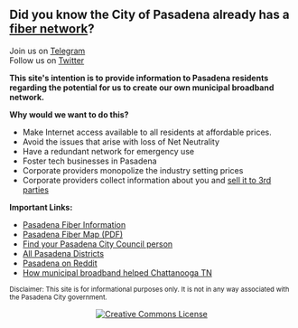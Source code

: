 ## Did you know the City of Pasadena already has a [fiber network](https://ww5.cityofpasadena.net/information-technology/fiber-services/)?
Join us on [Telegram](https://t.me/pasadenanetwork)<br>
Follow us on [Twitter](https://twitter.com/PasadenaBBNow)

**This site's intention is to provide information to Pasadena residents regarding the potential for us to create our own municipal broadband network.**

**Why would we want to do this?**

- Make Internet access available to all residents at affordable prices.
- Avoid the issues that arise with loss of Net Neutrality 
- Have a redundant network for emergency use
- Foster tech businesses in Pasadena
- Corporate providers monopolize the industry setting prices
- Corporate providers collect information about you and [sell it to 3rd parties](http://www.slate.com/blogs/future_tense/2017/03/28/congress_votes_to_allow_broadband_providers_to_sell_your_data.html) 

**Important Links:**

- [Pasadena Fiber Information](https://ww5.cityofpasadena.net/information-technology/fiber-services/)
- [Pasadena Fiber Map (PDF)](https://ww5.cityofpasadena.net/information-technology/wp-content/uploads/sites/49/2016/04/Fiber-Network-Map.pdf)
- [Find your Pasadena City Council person](http://cityofpasadena.net/map/)
- [All Pasadena Districts](https://ww5.cityofpasadena.net/mayor/all-districts/)
- [Pasadena on Reddit](https://www.reddit.com/r/pasadena/)
- [How municipal broadband helped Chattanooga TN](https://motherboard.vice.com/en_us/article/ezpk77/chattanooga-gigabit-fiber-network)


<small>Disclaimer: This site is for informational purposes only. 
It is not in any way associated with the Pasadena City government.</small>
<center><a rel="license" href="http://creativecommons.org/licenses/by-nc-sa/4.0/"><img alt="Creative Commons License" style="border-width:0" src="https://i.creativecommons.org/l/by-nc-sa/4.0/88x31.png" /></a></center>


